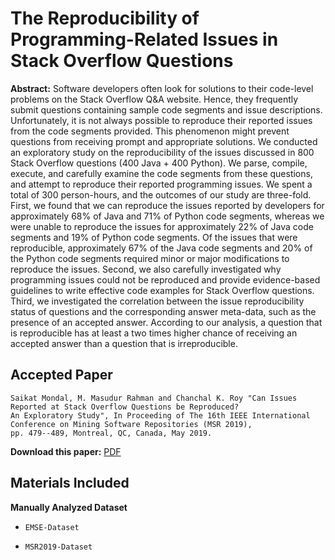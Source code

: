 # The Reproducibility of Programming-Related Issues in Stack Overflow Questions

**Abstract:** Software developers often look for solutions to their code-level problems on the Stack Overflow Q&A website. Hence, they frequently submit questions containing sample code segments and issue descriptions. Unfortunately, it is not always possible to reproduce their reported issues from the code segments provided. This phenomenon might prevent questions from receiving prompt and appropriate solutions. We conducted an exploratory study on the reproducibility of the issues discussed in 800 Stack Overflow questions (400 Java + 400 Python). We parse, compile, execute, and carefully examine the code segments from these questions, and attempt to reproduce their reported programming issues. We spent a total of 300 person-hours, and the outcomes of our study are three-fold. First, we found that we can reproduce the issues reported by developers for approximately 68% of Java and 71% of Python code segments, whereas we were unable to reproduce the issues for approximately 22% of Java code segments and 19% of Python code segments. Of the issues that were reproducible, approximately 67% of the Java code segments and 20% of the Python code segments required minor or major modifications to reproduce the issues. Second, we also carefully investigated why programming issues could not be reproduced and provide evidence-based guidelines to write effective code examples for Stack Overflow questions. Third, we investigated the correlation between the issue reproducibility status of questions and the corresponding answer meta-data, such as the presence of an accepted answer. According to our analysis, a question that is reproducible has at least a two times higher chance of receiving an accepted answer than a question that is irreproducible.

## Accepted Paper

    Saikat Mondal, M. Masudur Rahman and Chanchal K. Roy "Can Issues Reported at Stack Overflow Questions be Reproduced?
    An Exploratory Study", In Proceeding of The 16th IEEE International Conference on Mining Software Repositories (MSR 2019),
    pp. 479--489, Montreal, QC, Canada, May 2019.

**Download this paper:** [PDF](https://ieeexplore.ieee.org/stamp/stamp.jsp?tp=&arnumber=8816784)

## Materials Included

**Manually Analyzed Dataset**

* `EMSE-Dataset`


* `MSR2019-Dataset`


